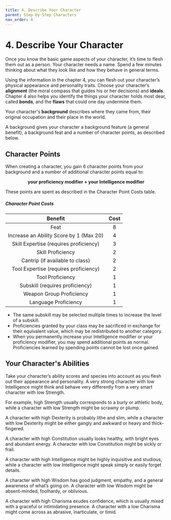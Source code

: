 ```yaml
---
title: 4. Describe Your Character
parent: Step-by-Step Characters
nav_order: 4
---
```


# 4. Describe Your Character
Once you know the basic game aspects of your character, it’s time to flesh them out as a person. Your character needs a name. Spend a few minutes thinking about what they look like and how they behave in general terms.

Using the information in the chapter 4, you can flesh out your character’s physical appearance and personality traits. Choose your character’s **alignment** (the moral compass that guides his or her decisions) and **ideals**. Chapter 4 also helps you identify the things your character holds most dear, called **bonds**, and the **flaws** that could one day undermine them.

Your character's **background** describes where they came from, their original occupation and their place in the world.

A background gives your character a background feature (a general benefit), a background feat and a number of character points, as described below.

## Character Points
When creating a character, you gain 6 character points from your background and a number of additional character points equal to:

<center>

  <strong>your proficiency modifier + your Intelligence modifier</strong>

</center>

These points are spent as described in the Character Point Costs table.

##### Character Point Costs

| Benefit | Cost |
|:-------:|:----:|
| Feat | 8 |
| Increase an Ability Score by 1 (Max 20) | 4 |
| Skill Expertise (requires proficiency) | 3 |
| Skill Proficiency | 2 |
| Cantrip (if available to class) | 2 |
| Tool Expertise (requires proficiency) | 2 |
| Tool Proficiency | 1 |
| Subskill (requires proficiency) | 1 |
| Weapon Group Proficiency | 1 |
| Language Proficiency | 1 |

* The same subskill may be selected multiple times to increase the level of a subskill.
* Proficiencies granted by your class may be sacrificed in exchange for their equivalent value, which may be redistributed to another category.
* When you permanently increase your Intelligence modifier or your proficiency modifier, you may spend additional points as normal. Proficiencies learned by spending points cannot be lost once gained.

## Your Character's Abilities
Take your character’s ability scores and species into account as you flesh out their appearance and personality. A very strong character with low Intelligence might think and behave very differently from a very smart character with low Strength.

For example, high Strength usually corresponds to a burly or athletic body, while a character with low Strength might be scrawny or plump.

A character with high Dexterity is probably lithe and slim, while a character with low Dexterity might be either gangly and awkward or heavy and thick-fingered.

A character with high Constitution usually looks healthy, with bright eyes and abundant energy. A character with low Constitution might be sickly or frail.

A character with high Intelligence might be highly inquisitive and studious, while a character with low Intelligence might speak simply or easily forget details.

A character with high Wisdom has good judgment, empathy, and a general awareness of what’s going on. A character with low Wisdom might be absent-minded, foolhardy, or oblivious.

A character with high Charisma exudes confidence, which is usually mixed with a graceful or intimidating presence. A character with a low Charisma might come across as abrasive, inarticulate, or timid.
